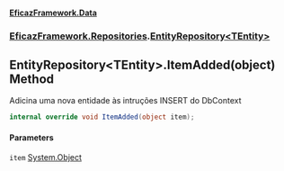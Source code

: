 #### [EficazFramework.Data](EficazFrameworkData.md 'EficazFramework Data')
### [EficazFramework.Repositories](EficazFrameworkData.md#EficazFramework_Repositories 'EficazFramework.Repositories').[EntityRepository&lt;TEntity&gt;](EntityRepository_TEntity_.md 'EficazFramework.Repositories.EntityRepository&lt;TEntity&gt;')
## EntityRepository&lt;TEntity&gt;.ItemAdded(object) Method
Adicina uma nova entidade às intruções INSERT do DbContext  
```csharp
internal override void ItemAdded(object item);
```
#### Parameters
<a name='EficazFramework_Repositories_EntityRepository_TEntity__ItemAdded(object)_item'></a>
`item` [System.Object](https://docs.microsoft.com/en-us/dotnet/api/System.Object 'System.Object')  
  
